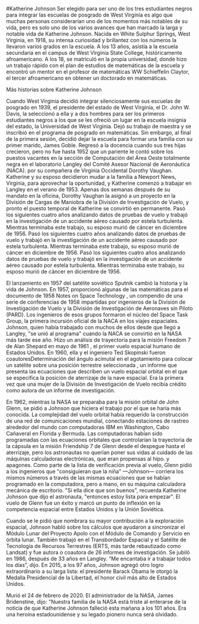 #Katherine Johnson
Ser elegido para ser uno de los tres estudiantes negros para integrar las escuelas de posgrado de West Virginia es algo que muchas personas considerarían uno de los momentos más notables de su vida, pero es solo uno de los varios avances que han marcado la larga y notable vida de Katherine Johnson. Nacida en White Sulphur Springs, West Virginia, en 1918, su intensa curiosidad y brillantez con los números la llevaron varios grados en la escuela. A los 13 años, asistía a la escuela secundaria en el campus de West Virginia State College, históricamente afroamericano. A los 18, se matriculó en la propia universidad, donde hizo un trabajo rápido con el plan de estudios de matemáticas de la escuela y encontró un mentor en el profesor de matemáticas WW Schieffelin Claytor, el tercer afroamericano en obtener un doctorado en matemáticas.  

Más historias sobre Katherine Johnson

Cuando West Virginia decidió integrar silenciosamente sus escuelas de posgrado en 1939, el presidente del estado de West Virginia, el Dr. John W. Davis, la seleccionó a ella y a dos hombres para ser los primeros estudiantes negros a los que se les ofreció un lugar en la escuela insignia del estado, la Universidad de West Virginia. Dejó su trabajo de maestra y se inscribió en el programa de posgrado en matemáticas. Sin embargo, al final de la primera sesión, decidió dejar la escuela para formar una familia con su primer marido, James Goble. Regresó a la docencia cuando sus tres hijas crecieron, pero no fue hasta 1952 que un pariente le contó sobre los puestos vacantes en la sección de Computación del Área Oeste totalmente negra en el laboratorio Langley del Comité Asesor Nacional de Aeronáutica (NACA). por su compañera de Virginia Occidental Dorothy Vaughan. Katherine y su esposo decidieron mudar a la familia a Newport News, Virginia, para aprovechar la oportunidad, y Katherine comenzó a trabajar en Langley en el verano de 1953. Apenas dos semanas después de su mandato en la oficina, Dorothy Vaughan la asignó a un proyecto en la División de Cargas de Maniobra de la División de Investigación de Vuelo, y pronto el puesto temporal de Katherine se convirtió en permanente. Pasó los siguientes cuatro años analizando datos de pruebas de vuelo y trabajó en la investigación de un accidente aéreo causado por estela turbulenta. Mientras terminaba este trabajo, su esposo murió de cáncer en diciembre de 1956. Pasó los siguientes cuatro años analizando datos de pruebas de vuelo y trabajó en la investigación de un accidente aéreo causado por estela turbulenta. Mientras terminaba este trabajo, su esposo murió de cáncer en diciembre de 1956. Pasó los siguientes cuatro años analizando datos de pruebas de vuelo y trabajó en la investigación de un accidente aéreo causado por estela turbulenta. Mientras terminaba este trabajo, su esposo murió de cáncer en diciembre de 1956.

El lanzamiento en 1957 del satélite soviético Sputnik cambió la historia y la vida de Johnson. En 1957, proporcionó algunas de las matemáticas para el documento de 1958 Notes on Space Technology , un compendio de una serie de conferencias de 1958 impartidas por ingenieros de la División de Investigación de Vuelo y la División de Investigación de Aeronaves sin Piloto (PARD). Los ingenieros de esos grupos formaron el núcleo del Space Task Group, la primera incursión oficial de la NACA en los viajes espaciales. Johnson, quien había trabajado con muchos de ellos desde que llegó a Langley, "se unió al programa" cuando la NACA se convirtió en la NASA más tarde ese año. Hizo un análisis de trayectoria para la misión Freedom 7 de Alan Shepard en mayo de 1961 , el primer vuelo espacial humano de Estados Unidos. En 1960, ella y el ingeniero Ted Skopinski fueron coautoresDeterminación del ángulo acimutal en el agotamiento para colocar un satélite sobre una posición terrestre seleccionada , un informe que presenta las ecuaciones que describen un vuelo espacial orbital en el que se especifica la posición de aterrizaje de la nave espacial. Era la primera vez que una mujer de la División de Investigación de Vuelo recibía crédito como autora de un informe de investigación.

En 1962, mientras la NASA se preparaba para la misión orbital de John Glenn, se pidió a Johnson que hiciera el trabajo por el que se haría más conocida. La complejidad del vuelo orbital había requerido la construcción de una red de comunicaciones mundial, conectando estaciones de rastreo alrededor del mundo con computadoras IBM en Washington, Cabo Cañaveral en Florida y Bermuda. Las computadoras habían sido programadas con las ecuaciones orbitales que controlarían la trayectoria de la cápsula en la misión Friendship 7 de Glenn desde el despegue hasta el aterrizaje, pero los astronautas no querían poner sus vidas al cuidado de las máquinas calculadoras electrónicas, que eran propensas al hipo. y apagones. Como parte de la lista de verificación previa al vuelo, Glenn pidió a los ingenieros que "consiguieran que la niña" —Johnson— corriera los mismos números a través de las mismas ecuaciones que se habían programado en la computadora, pero a mano, en su máquina calculadora mecánica de escritorio. "Si ella dice que son buenos", recuerda Katherine Johnson que dijo el astronauta, "entonces estoy lista para empezar". El vuelo de Glenn fue un éxito y marcó un punto de inflexión en la competencia espacial entre Estados Unidos y la Unión Soviética.

Cuando se le pidió que nombrara su mayor contribución a la exploración espacial, Johnson habló sobre los cálculos que ayudaron a sincronizar el Módulo Lunar del Proyecto Apolo con el Módulo de Comando y Servicio en órbita lunar. También trabajó en el Transbordador Espacial y el Satélite de Tecnología de Recursos Terrestres (ERTS, más tarde rebautizado como Landsat) y fue autora o coautora de 26 informes de investigación. Se jubiló en 1986, después de 33 años en Langley. “Me encantaba ir a trabajar todos los días”, dijo. En 2015, a los 97 años, Johnson agregó otro logro extraordinario a su larga lista: el presidente Barack Obama le otorgó la Medalla Presidencial de la Libertad, el honor civil más alto de Estados Unidos.

Murió el 24 de febrero de 2020. El administrador de la NASA, James Bridenstine, dijo: "Nuestra familia de la NASA está triste al enterarse de la noticia de que Katherine Johnson falleció esta mañana a los 101 años. Era una heroína estadounidense y su legado pionero nunca será olvidado.
